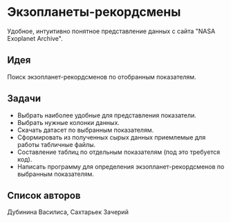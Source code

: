 # Экзопланеты-рекордсмены

Удобное, интуитивно понятное представление данных с сайта "NASA Exoplanet Archive".

## Идея

Поиск экзопланет-рекордсменов по отобранным показателям.

## Задачи

- Выбрать наиболее удобные для представления показатели.
- Выбрать нужные колонки данных. 
- Скачать датасет по выбранным показателям.
- Сформировать из полученных сырых данных приемлемые для работы табличные файлы.
- Составление таблиц по отдельным показателям (под это требуется код).
- Написать программу для определения экзопланет-рекордсменов по выбранным показателям.

## Список авторов

Дубинина Василиса, Сахтарьек Зачерий


